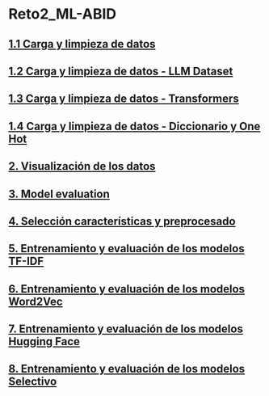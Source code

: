 # Reto2_ML-ABID
## [1.1 Carga y limpieza de datos](./1.1_Carga_limpieza_datos.ipynb)
## [1.2 Carga y limpieza de datos - LLM Dataset](./1.2_Carga_limpieza_datos-LLM_Dataset_Completation.ipynb)
## [1.3 Carga y limpieza de datos - Transformers](./1.3_Carga_limpieza_datos-Transformers.ipynb)
## [1.4 Carga y limpieza de datos - Diccionario y One Hot](./1.4_Carga_limpieza_datos-Dictionary-n-Onehot.ipynb)
## [2. Visualización de los datos](./2_Visualizacion_de_los_datos.ipynb)
## [3. Model evaluation](./3_Model_evaluation.ipynb)
## [4. Selección características y preprocesado](./4_Seleccion_caracteristicas_y_preprocesado.ipynb)
## [5. Entrenamiento y evaluación de los modelos TF-IDF](./5_Entrenamiento_y_evaluacion_modelos_TF_IDF.ipynb)
## [6. Entrenamiento y evaluación de los modelos Word2Vec](./6_Entrenamiento_y_evaluacion_modelos_word2Vec.ipynb)
## [7. Entrenamiento y evaluación de los modelos Hugging Face](./7_Entrenamiento_y_evaluacion_modelos_Hugging.ipynb)
## [8. Entrenamiento y evaluación de los modelos Selectivo](./8_Entrenamiento_y_evaluacion_modelos_Selectivo.ipynb)


<!-- 
## [9. Visualización de los resultados](./9_Visualización_de_los_resultados.ipynb) 
-->
